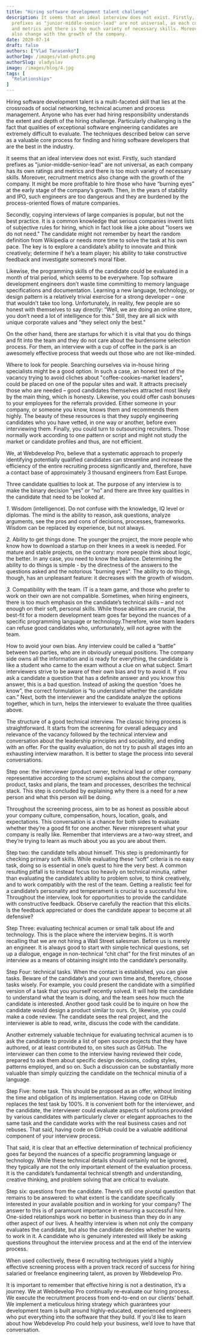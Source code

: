 ```yaml
---
title: "Hiring software development talent challenge"
description: It seems that an ideal interview does not exist. Firstly, such standard 
  prefixes as "junior-middle-senior-lead" are not universal, as each company has its own ratings 
  and metrics and there is too much variety of necessary skills. Moreover, recruitment metrics 
  also change with the growth of the company.
date: 2020-07-14
draft: false
authors: ["Vlad Tarasenko"]
authorImg: /images/vlad-photo.png
authorSlug: vladyslav
image: /images/blog/4.jpg
tags: [
  "Relationships"
]
---
```


Hiring software development talent is a multi-faceted skill that lies at the 
crossroads of social networking, technical acumen and process management. 
Anyone who has ever had hiring responsibility understands the extent and 
depth of the hiring challenge. Particularly challenging is the fact that 
qualities of exceptional software engineering candidates are extremely 
difficult to evaluate. The techniques described below can serve as a 
valuable core process for finding and hiring software developers 
that are the best in the industry.

It seems that an ideal interview does not exist. Firstly, such standard 
prefixes as "junior-middle-senior-lead" are not universal, as each company 
has its own ratings and metrics and there is too much variety of necessary skills. 
Moreover, recruitment metrics also change with the growth of the company. 
It might be more profitable to hire those who have “burning eyes” at the 
early stage of the company’s growth. Then, in the years of stability and 
IPO, such engineers are too dangerous and they are burdened by the 
process-oriented flows of mature companies.

Secondly, copying interviews of large companies is popular, but not the best practice. 
It is a common knowledge that serious companies invent lists of subjective rules for 
hiring, which in fact look like a joke about "losers we do not need." The candidate might not remember by heart the random definition from Wikipedia or needs more time to solve the task at his own pace. The 
key is to explore a candidate’s ability to innovate and think creatively; determine 
if he’s a team player; his ability to take constructive feedback and investigate someone’s moral fiber.

Likewise, the programming skills of the candidate could be evaluated in a 
month of trial period, which seems to be everywhere. Top software development 
engineers don’t waste time committing to memory language specifications and 
documentation. Learning a new language, technology, or design pattern is a 
relatively trivial exercise for a strong developer – one that wouldn’t take 
too long. Unfortunately, in reality, few people are so honest with themselves 
to say directly: “Well, we are doing an online store, you don’t need a lot 
of intelligence for this.” Still, they are all sick with unique 
corporate values ​​and "they select only the best."

On the other hand, there are startups for which it is vital that you do things and 
fit into the team and they do not care about the burdensome selection process. 
For them, an interview with a cup of coffee in the park is an awesomely 
effective process that weeds out those who are not like-minded.

Where to look for people. Searching ourselves via in-house hiring specialists 
might be a good option. In such a case, an honest text of the vacancy trying 
to avoid cliches about "coffee-cookies-market leaders", could be placed on one 
of the popular sites and wait. It attracts precisely those who are needed – good candidates 
themselves attracted most likely by the main thing, which is honesty. Likewise, 
you could offer cash bonuses to your employees for the referrals provided. Either 
someone in your company, or someone you know, knows them and recommends them highly. 
The beauty of these resources is that they supply engineering candidates who you 
have vetted, in one way or another, before even interviewing them. Finally, you 
could turn to outsourcing recruiters. Those normally work according to one pattern 
or script and might not study the market or candidate profiles and thus, are not efficient.

We, at Webdevelop Pro, believe that a systematic approach to properly identifying 
potentially qualified candidates can streamline and increase the efficiency of the 
entire recruiting process significantly and, therefore, have a contact base of 
approximately 3 thousand engineers from East Europe.

Three candidate qualities to look at. The purpose of any interview is 
to make the binary decision “yes” or “no” and there are three key 
qualities in the candidate that need to be looked at.

*1.* Wisdom (intelligence). Do not confuse with the knowledge, IQ level or diplomas. 
The mind is the ability to reason, ask questions, analyze arguments, see 
the pros and cons of decisions, processes, frameworks. Wisdom can be 
replaced by experience, but not always.

*2.* Ability to get things done. The younger the project, the more people who 
know how to download a startup on their knees in a week is needed. For 
mature and stable projects, on the contrary: more people think about logic, 
the better. In any case, you need to know the balance. Determining the ability 
to do things is simple - by the directness of the answers to the questions 
asked and the notorious "burning eyes". The ability to do things, though, 
has an unpleasant feature: it decreases with the growth of wisdom.

*3.* Compatibility with the team. IT is a team game, and those who prefer to 
work on their own are not compalible. Sometimes, when hiring engineers, there 
is too much emphasis on the candidate’s technical skills – and not enough on 
their soft, personal skills. While those abilities are crucial, the best-fit 
for a modern development team goes far beyond the nuances of a specific 
programming language or technology.Therefore, wise team leaders can refuse 
good candidates who, unfortunately, will not agree with the team.

How to avoid your own bias. Any interview could be called a “battle” between 
two parties, who are in obviously unequal positions. The company side owns 
all the information and is ready for everything, the candidate is like a 
student who came to the exam without a clue on what subject. Smart interviewers 
strive to be aware of their own bias and try to avoid it. If you ask a candidate 
a question that has a definite answer and you know this answer, this is a bad 
question. Instead of asking the question “does he know”, the correct formulation 
is “to understand whether the candidate can.” Next, both the interviewer 
and the candidate analyze the options together, which in turn, helps the 
interviewer to evaluate the three qualities above.

The structure of a good technical interview. The classic hiring process is straightforward. 
It starts from the screening for overall adequacy and relevance of the vacancy 
followed by the technical interview and conversation about the leadership 
principles and sociability, and ending with an offer. For the quality evaluation, 
do not try to push all stages into an exhausting interview marathon. 
It is better to stage the process into several conversations.

Step one: the interviewer (product owner, technical lead or other company 
representative according to the scrum) explains about the company, product, 
tasks and plans, the team and processes, describes the technical stack. 
This step is concluded by explaining why there is a need for a new 
person and what this person will be doing.

Throughout the screening process, aim to be as honest as possible about your 
company culture, compensation, hours, location, goals, and expectations. 
This conversation is a chance for both sides to evaluate whether they’re 
a good fit for one another. Never misrepresent what your company is really 
like. Remember that interviews are a two-way street, and they’re trying 
to learn as much about you as you are about them.

Step two: the candidate tells about himself. This step is predominantly for 
checking primary soft skills. While evaluating these “soft” criteria is no 
easy task, doing so is essential in one’s quest to hire the very best. 
A common resulting pitfall is to instead focus too heavily on technical 
minutia, rather than evaluating the candidate’s ability to problem solve, 
to think creatively, and to work compatibly with the rest of the team. 
Getting a realistic feel for a candidate’s personality and temperament 
is crucial to a successful hire. Throughout the interview, look for 
opportunities to provide the candidate with constructive feedback. 
Observe carefully the reaction that this elicits. Is the feedback 
appreciated or does the candidate appear to become at all defensive?

Step Three: evaluating technical acumen or small talk about life and technology. 
This is the place where the interview begins. It is worth recalling that we are 
not hiring a Wall Street salesman. Before us is merely an engineer. It is always 
good to start with simple technical questions, set up a dialogue, engage in 
non-technical “chit chat” for the first minutes of an interview as a means 
of obtaining insight into the candidate’s personality.

Step Four: technical tasks. When the contact is established, you can give tasks. 
Beware of the candidate’s and your own time and, therefore, choose tasks wisely. 
For example, you could present the candidate with a simplified version of a 
task that you yourself recently solved. It will help the candidate to 
understand what the team is doing, and the team sees how much the candidate 
is interested. Another good task could be to inquire on how the candidate 
would design a product similar to ours. Or, likewise, you could make a 
code review. The candidate sees the real project, and the interviewer 
is able to read, write, discuss the code with the candidate.

Another extremely valuable technique for evaluating technical acumen is to 
ask the candidate to provide a list of open source projects that they 
have authored, or at least contributed to, on sites such as GitHub. The 
interviewer can then come to the interview having reviewed their code, 
prepared to ask them about specific design decisions, coding styles, 
patterns employed, and so on. Such a discussion can be substantially 
more valuable than simply quizzing the candidate on the technical minutia of a language.

Step Five: home task. This should be proposed as an offer, without limiting the 
time and obligation of its implementation. Having code on GitHub replaces 
the test task by 100%. It is convenient both for the interviewer, and the 
candidate, the interviewer could evaluate aspects of solutions provided 
by various candidates with particularly clever or elegant approaches to 
the same task and the candidate works with the real business cases and 
not rebuses. That said, having code on GitHub could be a valuable 
additional component of your interview process.

That said, it is clear that an effective determination of technical proficiency 
goes far beyond the nuances of a specific programming language or technology. 
While these technical details should certainly not be ignored, they typically 
are not the only important element of the evaluation process. It is the 
candidate’s fundamental technical strength and understanding, creative 
thinking, and problem solving that are critical to evaluate.

Step six: questions from the candidate. There’s still one pivotal question that 
remains to be answered: to what extent is the candidate specifically 
interested in your available position and in working for your company? 
The answer to this is of paramount importance in ensuring a successful hire. 
One-sided relationships work no better in business than they do in any other 
aspect of our lives. A healthy interview is when not only the company 
evaluates the candidate, but also the candidate decides whether he wants 
to work in it. A candidate who is genuinely interested will likely 
be asking questions throughout the interview process and at the end of the interview process.

When used collectively, these 6 recruiting techniques yield a highly 
effective screening process with a proven track record of success 
for hiring salaried or freelance engineering talent, as proven by Webdevelop Pro.

It is important to remember that effective hiring is not a destination, it’s a journey. 
We at Webdevelop Pro continually re-evaluate our hiring process. We execute the 
recruitment process from end-to-end on our clients’ behalf. We implement a 
meticulous hiring strategy which guarantees your development team is built around 
highly-educated, experienced engineers who put everything into the software that 
they build. If you’d like to learn about how Webdevelop Pro could help your 
business, we’d love to have that conversation.